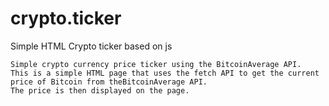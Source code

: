 # crypto.ticker
Simple HTML Crypto ticker based on js

    Simple crypto currency price ticker using the BitcoinAverage API. 
    This is a simple HTML page that uses the fetch API to get the current price of Bitcoin from theBitcoinAverage API. 
    The price is then displayed on the page.